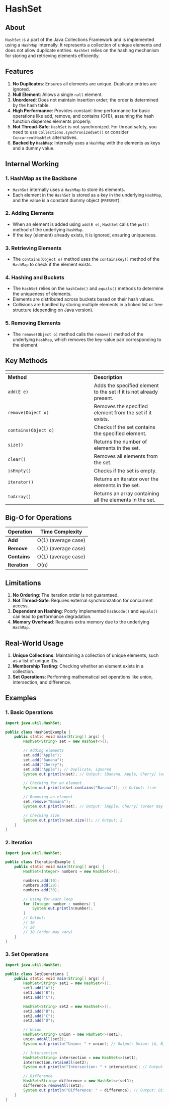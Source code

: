 # HashSet

## **About**

`HashSet` is a part of the Java Collections Framework and is implemented using a `HashMap` internally. It represents a collection of unique elements and does not allow duplicate entries. `HashSet` relies on the hashing mechanism for storing and retrieving elements efficiently.

## **Features**

1. **No Duplicates**: Ensures all elements are unique. Duplicate entries are ignored.
2. **Null Element**: Allows a single `null` element.
3. **Unordered**: Does not maintain insertion order; the order is determined by the hash table.
4. **High Performance**: Provides constant-time performance for basic operations like add, remove, and contains (O(1)), assuming the hash function disperses elements properly.
5. **Not Thread-Safe**: `HashSet` is not synchronized. For thread safety, you need to use `Collections.synchronizedSet()` or consider `ConcurrentHashSet` alternatives.
6. **Backed by `HashMap`**: Internally uses a `HashMap` with the elements as keys and a dummy value.

## **Internal Working**

### **1. HashMap as the Backbone**

* `HashSet` internally uses a `HashMap` to store its elements.
* Each element in the `HashSet` is stored as a key in the underlying `HashMap`, and the value is a constant dummy object (`PRESENT`).

### **2. Adding Elements**

* When an element is added using `add(E e)`, `HashSet` calls the `put()` method of the underlying `HashMap`.
* If the key (element) already exists, it is ignored, ensuring uniqueness.

### **3. Retrieving Elements**

* The `contains(Object o)` method uses the `containsKey()` method of the `HashMap` to check if the element exists.

### **4. Hashing and Buckets**

* The `HashSet` relies on the `hashCode()` and `equals()` methods to determine the uniqueness of elements.
* Elements are distributed across buckets based on their hash values.
* Collisions are handled by storing multiple elements in a linked list or tree structure (depending on Java version).

### **5. Removing Elements**

* The `remove(Object o)` method calls the `remove()` method of the underlying `HashMap`, which removes the key-value pair corresponding to the element.

## **Key Methods**

<table data-header-hidden><thead><tr><th width="258"></th><th></th></tr></thead><tbody><tr><td><strong>Method</strong></td><td><strong>Description</strong></td></tr><tr><td><code>add(E e)</code></td><td>Adds the specified element to the set if it is not already present.</td></tr><tr><td><code>remove(Object o)</code></td><td>Removes the specified element from the set if it exists.</td></tr><tr><td><code>contains(Object o)</code></td><td>Checks if the set contains the specified element.</td></tr><tr><td><code>size()</code></td><td>Returns the number of elements in the set.</td></tr><tr><td><code>clear()</code></td><td>Removes all elements from the set.</td></tr><tr><td><code>isEmpty()</code></td><td>Checks if the set is empty.</td></tr><tr><td><code>iterator()</code></td><td>Returns an iterator over the elements in the set.</td></tr><tr><td><code>toArray()</code></td><td>Returns an array containing all the elements in the set.</td></tr></tbody></table>

## **Big-O for Operations**

| **Operation** | **Time Complexity** |
| ------------- | ------------------- |
| **Add**       | O(1) (average case) |
| **Remove**    | O(1) (average case) |
| **Contains**  | O(1) (average case) |
| **Iteration** | O(n)                |

## **Limitations**

1. **No Ordering**: The iteration order is not guaranteed.
2. **Not Thread-Safe**: Requires external synchronization for concurrent access.
3. **Dependent on Hashing**: Poorly implemented `hashCode()` and `equals()` can lead to performance degradation.
4. **Memory Overhead**: Requires extra memory due to the underlying `HashMap`.

## **Real-World Usage**

1. **Unique Collections**: Maintaining a collection of unique elements, such as a list of unique IDs.
2. **Membership Testing**: Checking whether an element exists in a collection.
3. **Set Operations**: Performing mathematical set operations like union, intersection, and difference.

## **Examples**

### **1. Basic Operations**

```java
import java.util.HashSet;

public class HashSetExample {
    public static void main(String[] args) {
        HashSet<String> set = new HashSet<>();

        // Adding elements
        set.add("Apple");
        set.add("Banana");
        set.add("Cherry");
        set.add("Apple"); // Duplicate, ignored
        System.out.println(set); // Output: [Banana, Apple, Cherry] (order may vary)

        // Checking for an element
        System.out.println(set.contains("Banana")); // Output: true

        // Removing an element
        set.remove("Banana");
        System.out.println(set); // Output: [Apple, Cherry] (order may vary)

        // Checking size
        System.out.println(set.size()); // Output: 2
    }
}
```

### **2. Iteration**

```java
import java.util.HashSet;

public class IterationExample {
    public static void main(String[] args) {
        HashSet<Integer> numbers = new HashSet<>();

        numbers.add(10);
        numbers.add(20);
        numbers.add(30);

        // Using for-each loop
        for (Integer number : numbers) {
            System.out.println(number);
        }
        // Output:
        // 10
        // 20
        // 30 (order may vary)
    }
}
```

### **3. Set Operations**

```java
import java.util.HashSet;

public class SetOperations {
    public static void main(String[] args) {
        HashSet<String> set1 = new HashSet<>();
        set1.add("A");
        set1.add("B");
        set1.add("C");

        HashSet<String> set2 = new HashSet<>();
        set2.add("B");
        set2.add("C");
        set2.add("D");

        // Union
        HashSet<String> union = new HashSet<>(set1);
        union.addAll(set2);
        System.out.println("Union: " + union); // Output: Union: [A, B, C, D]

        // Intersection
        HashSet<String> intersection = new HashSet<>(set1);
        intersection.retainAll(set2);
        System.out.println("Intersection: " + intersection); // Output: Intersection: [B, C]

        // Difference
        HashSet<String> difference = new HashSet<>(set1);
        difference.removeAll(set2);
        System.out.println("Difference: " + difference); // Output: Difference: [A]
    }
}
```



